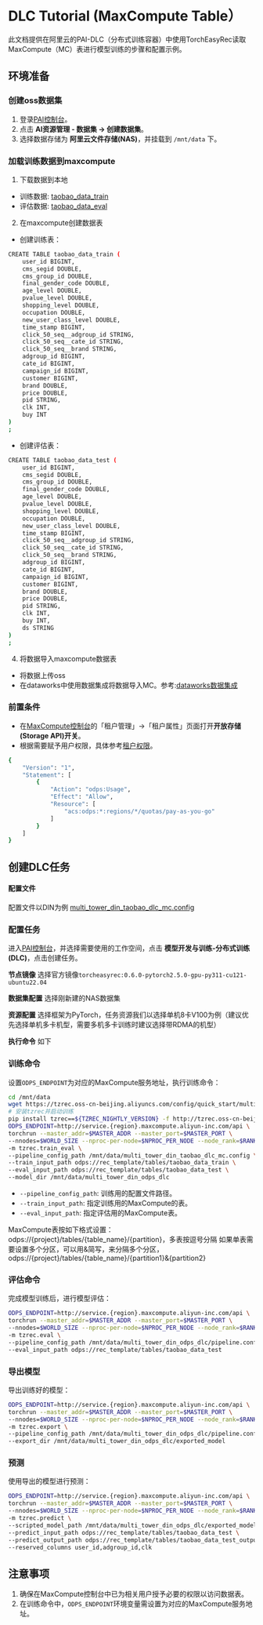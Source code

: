 # DLC Tutorial (MaxCompute Table）

此文档提供在阿里云的PAI-DLC（分布式训练容器）中使用TorchEasyRec读取MaxCompute（MC）表进行模型训练的步骤和配置示例。

## 环境准备

### 创建oss数据集
1. 登录[PAI控制台](https://pai.console.aliyun.com/)。
2. 点击 **AI资源管理 - 数据集 -> 创建数据集**。
3. 选择数据存储为 **阿里云文件存储(NAS)**，并挂载到 `/mnt/data` 下。

### 加载训练数据到maxcompute
1. 下载数据到本地
- 训练数据: [taobao_data_train](https://tzrec.oss-cn-beijing.aliyuncs.com/data/quick_start/taobao_data_train.tar.gz)
- 评估数据: [taobao_data_eval](https://tzrec.oss-cn-beijing.aliyuncs.com/data/quick_start/taobao_data_eval.tar.gz)
2. 在maxcompute创建数据表
- 创建训练表：
```bash
CREATE TABLE taobao_data_train (
    user_id BIGINT,
    cms_segid DOUBLE,
    cms_group_id DOUBLE,
    final_gender_code DOUBLE,
    age_level DOUBLE,
    pvalue_level DOUBLE,
    shopping_level DOUBLE,
    occupation DOUBLE,
    new_user_class_level DOUBLE,
    time_stamp BIGINT,
    click_50_seq__adgroup_id STRING,
    click_50_seq__cate_id STRING,
    click_50_seq__brand STRING,
    adgroup_id BIGINT,
    cate_id BIGINT,
    campaign_id BIGINT,
    customer BIGINT,
    brand DOUBLE,
    price DOUBLE,
    pid STRING,
    clk INT,
    buy INT
)
;
```
- 创建评估表：
```bash
CREATE TABLE taobao_data_test (
    user_id BIGINT,
    cms_segid DOUBLE,
    cms_group_id DOUBLE,
    final_gender_code DOUBLE,
    age_level DOUBLE,
    pvalue_level DOUBLE,
    shopping_level DOUBLE,
    occupation DOUBLE,
    new_user_class_level DOUBLE,
    time_stamp BIGINT,
    click_50_seq__adgroup_id STRING,
    click_50_seq__cate_id STRING,
    click_50_seq__brand STRING,
    adgroup_id BIGINT,
    cate_id BIGINT,
    campaign_id BIGINT,
    customer BIGINT,
    brand DOUBLE,
    price DOUBLE,
    pid STRING,
    clk INT,
    buy INT,
    ds STRING
)
;
```
   
4. 将数据导入maxcompute数据表
- 将数据上传oss
- 在dataworks中使用数据集成将数据导入MC。参考:[dataworks数据集成](https://help.aliyun.com/zh/dataworks/user-guide/overview-6?spm=a2c4g.11186623.0.i1)


### 前置条件
- 在[MaxCompute控制台](https://maxcompute.console.aliyun.com/)的「租户管理」->「租户属性」页面打开**开放存储(Storage API)开关**。
- 根据需要赋予用户权限，具体参考[租户权限](https://help.aliyun.com/zh/maxcompute/user-guide/perform-access-control-based-on-tenant-level-roles#section-mt7-tmu-f49)。

```bash
{
    "Version": "1",
    "Statement": [
        {
            "Action": "odps:Usage",
            "Effect": "Allow",
            "Resource": [
                "acs:odps:*:regions/*/quotas/pay-as-you-go"
            ]
        }
    ]
}
```

## 创建DLC任务

#### 配置文件

配置文件以DIN为例 [multi_tower_din_taobao_dlc_mc.config](https://tzrec.oss-cn-beijing.aliyuncs.com/config/quick_start/multi_tower_din_taobao_dlc_mc.config)

### 配置任务

进入[PAI控制台](https://pai.console.aliyun.com)，并选择需要使用的工作空间，点击 **模型开发与训练-分布式训练(DLC)**，点击创建任务。

**节点镜像** 选择官方镜像`torcheasyrec:0.6.0-pytorch2.5.0-gpu-py311-cu121-ubuntu22.04`

**数据集配置** 选择刚新建的NAS数据集

**资源配置** 选择框架为PyTorch，任务资源我们以选择单机8卡V100为例（建议优先选择单机多卡机型，需要多机多卡训练时建议选择带RDMA的机型）

**执行命令** 如下

### 训练命令
设置`ODPS_ENDPOINT`为对应的MaxCompute服务地址，执行训练命令：

```bash
cd /mnt/data
wget https://tzrec.oss-cn-beijing.aliyuncs.com/config/quick_start/multi_tower_din_taobao_dlc_mc.config
# 安装tzrec并启动训练
pip install tzrec==${TZREC_NIGHTLY_VERSION} -f http://tzrec.oss-cn-beijing.aliyuncs.com/release/nightly/repo.html --trusted-host tzrec.oss-cn-beijing.aliyuncs.com
ODPS_ENDPOINT=http://service.{region}.maxcompute.aliyun-inc.com/api \
torchrun --master_addr=$MASTER_ADDR --master_port=$MASTER_PORT \
--nnodes=$WORLD_SIZE --nproc-per-node=$NPROC_PER_NODE --node_rank=$RANK \
-m tzrec.train_eval \
--pipeline_config_path /mnt/data/multi_tower_din_taobao_dlc_mc.config \
--train_input_path odps://rec_template/tables/taobao_data_train \
--eval_input_path odps://rec_template/tables/taobao_data_test \
--model_dir /mnt/data/multi_tower_din_odps_dlc
```

- `--pipeline_config_path`: 训练用的配置文件路径。
- `--train_input_path`: 指定训练用的MaxCompute的表。
- `--eval_input_path`: 指定评估用的MaxCompute表。

MaxCompute表按如下格式设置：
odps://{project}/tables/{table_name}/{partition}，多表按逗号分隔
如果单表需要设置多个分区，可以用&简写，来分隔多个分区，odps://{project}/tables/{table_name}/{partition1}&{partition2}


### 评估命令
完成模型训练后，进行模型评估：

```bash
ODPS_ENDPOINT=http://service.{region}.maxcompute.aliyun-inc.com/api \
torchrun --master_addr=$MASTER_ADDR --master_port=$MASTER_PORT \
--nnodes=$WORLD_SIZE --nproc-per-node=$NPROC_PER_NODE --node_rank=$RANK \
-m tzrec.eval \
--pipeline_config_path /mnt/data/multi_tower_din_odps_dlc/pipeline.config \
--eval_input_path odps://rec_template/tables/taobao_data_test
```

### 导出模型
导出训练好的模型：

```bash
ODPS_ENDPOINT=http://service.{region}.maxcompute.aliyun-inc.com/api \
torchrun --master_addr=$MASTER_ADDR --master_port=$MASTER_PORT \
--nnodes=$WORLD_SIZE --nproc-per-node=$NPROC_PER_NODE --node_rank=$RANK \
-m tzrec.export \
--pipeline_config_path /mnt/data/multi_tower_din_odps_dlc/pipeline.config \
--export_dir /mnt/data/multi_tower_din_odps_dlc/exported_model
```

### 预测
使用导出的模型进行预测：

```bash
ODPS_ENDPOINT=http://service.{region}.maxcompute.aliyun-inc.com/api \
torchrun --master_addr=$MASTER_ADDR --master_port=$MASTER_PORT \
--nnodes=$WORLD_SIZE --nproc-per-node=$NPROC_PER_NODE --node_rank=$RANK \
-m tzrec.predict \
--scripted_model_path /mnt/data/multi_tower_din_odps_dlc/exported_model \
--predict_input_path odps://rec_template/tables/taobao_data_test \
--predict_output_path odps://rec_template/tables/taobao_data_test_output \
--reserved_columns user_id,adgroup_id,clk
```

## 注意事项
1. 确保在MaxCompute控制台中已为相关用户授予必要的权限以访问数据表。
2. 在训练命令中，`ODPS_ENDPOINT`环境变量需设置为对应的MaxCompute服务地址。